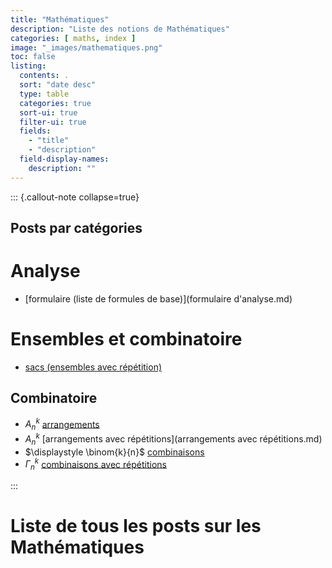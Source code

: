 ```yaml
---
title: "Mathématiques"
description: "Liste des notions de Mathématiques"
categories: [ maths, index ]
image: "_images/mathematiques.png"
toc: false
listing:
  contents: .
  sort: "date desc"
  type: table
  categories: true
  sort-ui: true
  filter-ui: true
  fields:
    - "title"
    - "description"
  field-display-names:
    description: ""
---
```



::: {.callout-note collapse=true}
## Posts par catégories

# Analyse

 - [formulaire (liste de formules de base)](formulaire d'analyse.md)



# Ensembles et combinatoire

 - [sacs (ensembles avec répétition)](sacs.md)

## Combinatoire

 - $A_{n}^{k}$ [arrangements](arrangements.md)
 - $A_{n}^{k}$ [arrangements avec répétitions](arrangements avec répétitions.md)
 - $\displaystyle \binom{k}{n}$ [combinaisons](combinaisons.md)
 - $\Gamma _{n}^{k}$ [combinaisons avec répétitions](combinaisons_avec_repetitions.md)


:::



# Liste de tous les posts sur les Mathématiques



